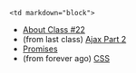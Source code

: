 	<td markdown="block">
* [About Class #22](slides/22/meta.html)
* (from last class) [Ajax Part 2](slides/21/ajax-express.html)
* [Promises](slides/22/promises.html)
* (from forever ago) [CSS](slides/19/css.html)
</td>
	<td markdown="block">
<!--
* Chapter 
* Chapter 
-->
</td>
	<td markdown="block">
<!--
* [](assignments/.html)
-->
</td>
